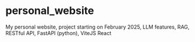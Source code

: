 # personal_website
My personal website, project starting on February 2025, LLM features, RAG, RESTful API, FastAPI (python), ViteJS React
